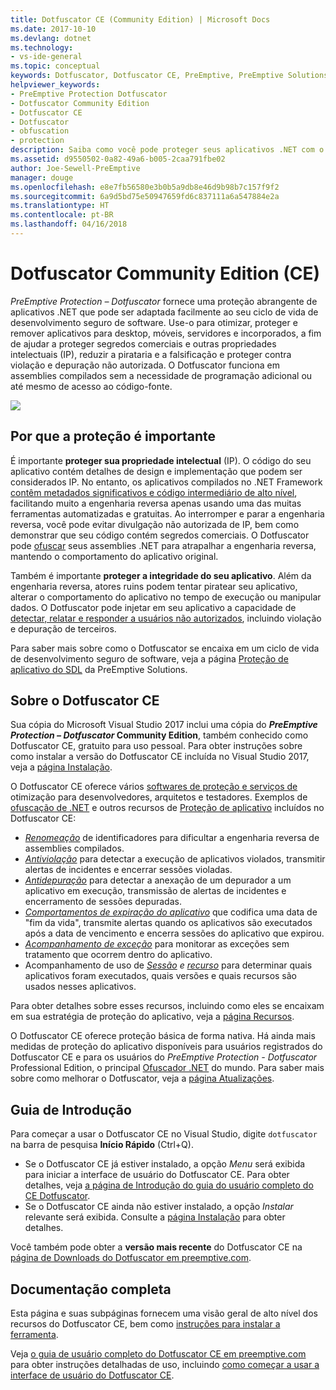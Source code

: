 ```yaml
---
title: Dotfuscator CE (Community Edition) | Microsoft Docs
ms.date: 2017-10-10
ms.devlang: dotnet
ms.technology:
- vs-ide-general
ms.topic: conceptual
keywords: Dotfuscator, Dotfuscator CE, PreEmptive, PreEmptive Solutions, PreEmptive Protection, proteção, community edition, ofuscação, .NET, gratuito, Visual Studio 2017
helpviewer_keywords:
- PreEmptive Protection Dotfuscator
- Dotfuscator Community Edition
- Dotfuscator CE
- Dotfuscator
- obfuscation
- protection
description: Saiba como você pode proteger seus aplicativos .NET com o Dotfuscator Community Edition incluído gratuitamente no Visual Studio 2017.
ms.assetid: d9550502-0a82-49a6-b005-2caa791fbe02
author: Joe-Sewell-PreEmptive
manager: douge
ms.openlocfilehash: e8e7fb56580e3b0b5a9db8e46d9b98b7c157f9f2
ms.sourcegitcommit: 6a9d5bd75e50947659fd6c837111a6a547884e2a
ms.translationtype: HT
ms.contentlocale: pt-BR
ms.lasthandoff: 04/16/2018
---
```

# <a name="dotfuscator-community-edition-ce"></a>Dotfuscator Community Edition (CE)

*PreEmptive Protection – Dotfuscator* fornece uma proteção abrangente de aplicativos .NET que pode ser adaptada facilmente ao seu ciclo de vida de desenvolvimento seguro de software.
Use-o para otimizar, proteger e remover aplicativos para desktop, móveis, servidores e incorporados, a fim de ajudar a proteger segredos comerciais e outras propriedades intelectuais (IP), reduzir a pirataria e a falsificação e proteger contra violação e depuração não autorizada.
O Dotfuscator funciona em assemblies compilados sem a necessidade de programação adicional ou até mesmo de acesso ao código-fonte.

![](media/header.svg)

## <a name="why-protection-matters"></a>Por que a proteção é importante

É importante **proteger sua propriedade intelectual** (IP).
O código do seu aplicativo contém detalhes de design e implementação que podem ser considerados IP.
No entanto, os aplicativos compilados no .NET Framework [contêm metadados significativos e código intermediário de alto nível][assemblies], facilitando muito a engenharia reversa apenas usando uma das muitas ferramentas automatizadas e gratuitas.
Ao interromper e parar a engenharia reversa, você pode evitar divulgação não autorizada de IP, bem como demonstrar que seu código contém segredos comerciais.
O Dotfuscator pode [ofuscar][obfuscation] seus assemblies .NET para atrapalhar a engenharia reversa, mantendo o comportamento do aplicativo original.

Também é importante **proteger a integridade do seu aplicativo**.
Além da engenharia reversa, atores ruins podem tentar piratear seu aplicativo, alterar o comportamento do aplicativo no tempo de execução ou manipular dados.
O Dotfuscator pode injetar em seu aplicativo a capacidade de [detectar, relatar e responder a usuários não autorizados][checks], incluindo violação e depuração de terceiros.

Para saber mais sobre como o Dotfuscator se encaixa em um ciclo de vida de desenvolvimento seguro de software, veja a página [Proteção de aplicativo do SDL][sdl-protection] da PreEmptive Solutions.

## <a name="about-dotfuscator-ce"></a>Sobre o Dotfuscator CE

Sua cópia do Microsoft Visual Studio 2017 inclui uma cópia do ***PreEmptive Protection – Dotfuscator* Community Edition**, também conhecido como Dotfuscator CE, gratuito para uso pessoal.
Para obter instruções sobre como instalar a versão do Dotfuscator CE incluída no Visual Studio 2017, veja a [página Instalação][install].

O Dotfuscator CE oferece vários [softwares de proteção e serviços de][software-protection] otimização para desenvolvedores, arquitetos e testadores.
Exemplos de [ofuscação de .NET][obfuscation] e outros recursos de [Proteção de aplicativo][app-protection] incluídos no Dotfuscator CE:

* *[Renomeação][renaming]* de identificadores para dificultar a engenharia reversa de assemblies compilados.
* *[Antiviolação][tamper]* para detectar a execução de aplicativos violados, transmitir alertas de incidentes e encerrar sessões violadas.
* *[Antidepuração][debug]* para detectar a anexação de um depurador a um aplicativo em execução, transmissão de alertas de incidentes e encerramento de sessões depuradas.
* *[Comportamentos de expiração do aplicativo][shelflife]* que codifica uma data de "fim da vida", transmite alertas quando os aplicativos são executados após a data de vencimento e encerra sessões do aplicativo que expirou.
* *[Acompanhamento de exceção][exceptions]* para monitorar as exceções sem tratamento que ocorrem dentro do aplicativo.
* Acompanhamento de uso de *[Sessão][sessions] e [recurso][features]* para determinar quais aplicativos foram executados, quais versões e quais recursos são usados nesses aplicativos.

Para obter detalhes sobre esses recursos, incluindo como eles se encaixam em sua estratégia de proteção do aplicativo, veja a [página Recursos][capabilities].

O Dotfuscator CE oferece proteção básica de forma nativa.
Há ainda mais medidas de proteção do aplicativo disponíveis para usuários registrados do Dotfuscator CE e para os usuários do *PreEmptive Protection - Dotfuscator* Professional Edition, o principal [Ofuscador .NET][net-obfuscator] do mundo.
Para saber mais sobre como melhorar o Dotfuscator, veja a [página Atualizações][upgrades].

## <a name="getting-started"></a>Guia de Introdução

Para começar a usar o Dotfuscator CE no Visual Studio, digite `dotfuscator` na barra de pesquisa **Início Rápido** (Ctrl+Q).

* Se o Dotfuscator CE já estiver instalado, a opção *Menu* será exibida para iniciar a interface de usuário do Dotfuscator CE. Para obter detalhes, veja [a página de Introdução do guia do usuário completo do CE Dotfuscator][get-started].
* Se o Dotfuscator CE ainda não estiver instalado, a opção *Instalar* relevante será exibida. Consulte a [página Instalação][install] para obter detalhes.

Você também pode obter a **versão mais recente** do Dotfuscator CE na [página de Downloads do Dotfuscator em preemptive.com][download].

## <a name="full-documentation"></a>Documentação completa

Esta página e suas subpáginas fornecem uma visão geral de alto nível dos recursos do Dotfuscator CE, bem como [instruções para instalar a ferramenta][install].

Veja [o guia de usuário completo do Dotfuscator CE em preemptive.com][full] para obter instruções detalhadas de uso, incluindo [como começar a usar a interface de usuário do Dotfuscator CE][get-started].

<!-- Copyright © 2017 PreEmptive Solutions, LLC -->

[assemblies]: https://docs.microsoft.com/en-us/dotnet/standard/assembly-format
[software-protection]: https://www.preemptive.com/software-protection
[obfuscation]: https://www.preemptive.com/obfuscation
[app-protection]: https://www.preemptive.com/application-protection
[sdl-protection]: https://www.preemptive.com/solutions/SDL-App-Protection
[net-obfuscator]: https://www.preemptive.com/products/dotfuscator/overview
[download]: https://www.preemptive.com/products/dotfuscator/downloads

[install]: install.md
[capabilities]: capabilities.md
[upgrades]: upgrades.md

[get-started]: https://www.preemptive.com/dotfuscator/ce/docs/help/gui_getstarted.html

[renaming]: https://www.preemptive.com/dotfuscator/ce/docs/help/obfuscation_renaming.html

[checks]: https://www.preemptive.com/dotfuscator/ce/docs/help/checks_overview.html
[tamper]: https://www.preemptive.com/dotfuscator/ce/docs/help/checks_tamper.html
[debug]: https://www.preemptive.com/dotfuscator/ce/docs/help/checks_debug.html
[shelflife]: https://www.preemptive.com/dotfuscator/ce/docs/help/checks_shelflife.html

[exceptions]: https://www.preemptive.com/dotfuscator/ce/docs/help/instrumentation_exceptions.html
[sessions]: https://www.preemptive.com/dotfuscator/ce/docs/help/instrumentation_sessions.html
[features]: https://www.preemptive.com/dotfuscator/ce/docs/help/instrumentation_features.html

[full]: https://www.preemptive.com/dotfuscator/ce/docs/help/index.html
